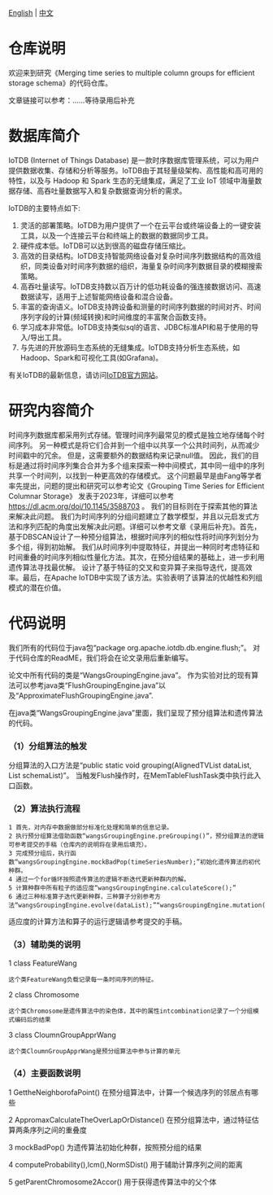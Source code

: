 
[English](./README.md) | [中文](./README_ZH.md)


# 仓库说明
欢迎来到研究《Merging time series to multiple column groups for efficient storage schema》的代码仓库。

文章链接可以参考：……等待录用后补充

# 数据库简介
IoTDB (Internet of Things Database) 是一款时序数据库管理系统，可以为用户提供数据收集、存储和分析等服务。IoTDB由于其轻量级架构、高性能和高可用的特性，以及与 Hadoop 和 Spark 生态的无缝集成，满足了工业 IoT 领域中海量数据存储、高吞吐量数据写入和复杂数据查询分析的需求。

IoTDB的主要特点如下:
1. 灵活的部署策略。IoTDB为用户提供了一个在云平台或终端设备上的一键安装工具，以及一个连接云平台和终端上的数据的数据同步工具。
2. 硬件成本低。IoTDB可以达到很高的磁盘存储压缩比。
3. 高效的目录结构。IoTDB支持智能网络设备对复杂时间序列数据结构的高效组织，同类设备对时间序列数据的组织，海量复杂时间序列数据目录的模糊搜索策略。
4. 高吞吐量读写。IoTDB支持数以百万计的低功耗设备的强连接数据访问、高速数据读写，适用于上述智能网络设备和混合设备。
5. 丰富的查询语义。IoTDB支持跨设备和测量的时间序列数据的时间对齐、时间序列字段的计算(频域转换)和时间维度的丰富聚合函数支持。
6. 学习成本非常低。IoTDB支持类似sql的语言、JDBC标准API和易于使用的导入/导出工具。
7. 与先进的开放源码生态系统的无缝集成。IoTDB支持分析生态系统，如Hadoop、Spark和可视化工具(如Grafana)。

有关IoTDB的最新信息，请访问[IoTDB官方网站](https://iotdb.apache.org/)。

# 研究内容简介
时间序列数据库都采用列式存储。管理时间序列最常见的模式是独立地存储每个时间序列。
另一种模式是将它们合并到一个组中以共享一个公共时间列，从而减少时间戳中的冗余。
但是，这需要额外的数据结构来记录null值。
因此，我们的目标是通过将时间序列集合合并为多个组来探索一种中间模式，其中同一组中的序列共享一个时间列，以找到一种更高效的存储模式。
这个问题最早是由Fang等学者率先提出，问题的提出和研究可以参考论文《Grouping Time Series for Efficient Columnar Storage》
发表于2023年，详细可以参考 https://dl.acm.org/doi/10.1145/3588703 。
我们的目标则在于探索其他的算法来解决此问题。
我们为时间序列的分组问题建立了数学模型，并且以元启发式方法和序列匹配的角度出发解决此问题。详细可以参考文章《录用后补充》。首先，基于DBSCAN设计了一种预分组算法，根据时间序列的相似性将时间序列划分为多个组，得到初始解。
我们从时间序列中提取特征，并提出一种同时考虑特征和时间重叠的时间序列相似性量化方法。其次，在预分组结果的基础上，进一步利用遗传算法寻找最优解。
设计了基于特征的交叉和变异算子来指导迭代，提高效率。最后，在Apache IoTDB中实现了该方法。实验表明了该算法的优越性和列组模式的潜在价值。

# 代码说明
我们所有的代码位于java包“package org.apache.iotdb.db.engine.flush;”。
对于代码仓库的ReadME，我们将会在论文录用后重新编写。

论文中所有代码的类是“WangsGroupingEngine.java”。
作为实验对比的现有算法可以参考java类“FlushGroupingEngine.java”以及“ApproximateFlushGroupingEngine.java”.

在java类“WangsGroupingEngine.java”里面，我们呈现了预分组算法和遗传算法的代码。

### （1）分组算法的触发

分组算法的入口方法是“public static void grouping(AlignedTVList dataList, List<IMeasurementSchema> schemaList)”。
当触发Flush操作时，在MemTableFlushTask类中执行此入口函数。

### （2）算法执行流程

    1 首先，对内存中数据做部分标准化处理和简单的信息记录。
    2 执行预分组算法借助函数“wangsGroupingEngine.preGrouping()”，预分组算法的逻辑可参考提交的手稿（仓库内的说明将在录用后填充）。
    3 完成预分组后，执行函数“wangsGroupingEngine.mockBadPop(timeSeriesNumber);”初始化遗传算法的初代种群。
    4 通过一个for循环按照遗传算法的逻辑不断迭代更新种群内的解。
    5 计算种群中所有粒子的适应度“wangsGroupingEngine.calculateScore();”
    6 通过三种标准算子迭代更新种群，三种算子分别参考方法“wangsGroupingEngine.evolve(dataList);”“wangsGroupingEngine.mutation(true);”“wangsGroupingEngine.mutation(true);”
适应度的计算方法和算子的运行逻辑请参考提交的手稿。

### （3）辅助类的说明

1 class FeatureWang

    这个类FeatureWang负载记录每一条时间序列的特征。

2 class Chromosome

    这个类Chromosome是遗传算法中的染色体，其中的属性intcombination记录了一个分组模式编码后的结果

3 class CloumnGroupApprWang
    
    这个类CloumnGroupApprWang是预分组算法中参与计算的单元

### （4）主要函数说明

1 GettheNeighborofaPoint() 在预分组算法中，计算一个候选序列的邻居点有哪些

2 AppromaxCalculateTheOverLapOrDistance() 在预分组算法中，通过特征估算两条序列之间的重叠度

3 mockBadPop() 为遗传算法初始化种群，按照预分组的结果

4 computeProbability(),lcm(),NormSDist() 用于辅助计算序列之间的距离

5 getParentChromosome2Accor() 用于获得遗传算法中的父个体